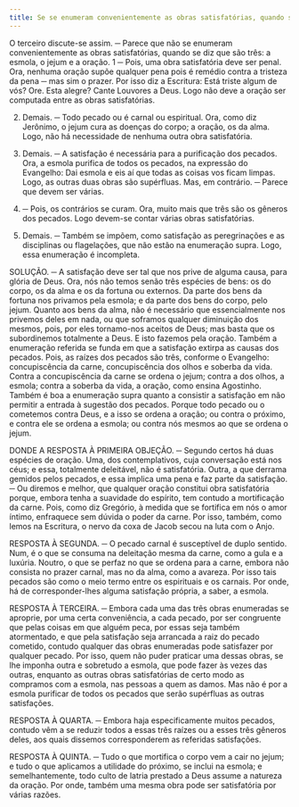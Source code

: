 ```yaml
---
title: Se se enumeram convenientemente as obras satisfatórias, quando se diz que são três a esmola, o jejum e a oração
---
```


O terceiro discute-se assim. ─ Parece que não se enumeram convenientemente as obras satisfatórias, quando se diz que são três: a esmola, o jejum e a oração.  1 ─ Pois, uma obra satisfatória deve ser penal. Ora, nenhuma oração supõe qualquer pena pois é remédio contra a tristeza da pena ─ mas sim o prazer. Por isso diz a Escritura: Está triste algum de vós? Ore. Esta alegre? Cante Louvores a Deus. Logo não deve a oração ser computada entre as obras satisfatórias.  

2. Demais. ─ Todo pecado ou é carnal ou espiritual. Ora, como diz Jerônimo, o jejum cura as doenças do corpo; a oração, os da alma. Logo, não há necessidade de nenhuma outra obra satisfatória.  

3. Demais. ─ A satisfação é necessária para a purificação dos pecados. Ora, a esmola purifica de todos os pecados, na expressão do Evangelho: Dai esmola e eis aí que todas as coisas vos ficam limpas. Logo, as outras duas obras são supérfluas.  Mas, em contrário. ─ Parece que devem ser várias.  

1. ─ Pois, os contrários se curam. Ora, muito mais que três são os gêneros dos pecados. Logo devem-se contar várias obras satisfatórias.  

2. Demais. ─ Também se impõem, como satisfação as peregrinações e as disciplinas ou flagelações, que não estão na enumeração supra. Logo, essa enumeração é incompleta.  

SOLUÇÃO. ─ A satisfação deve ser tal que nos prive de alguma causa, para glória de Deus. Ora, nós não temos senão três espécies de bens: os do corpo, os da alma e os da fortuna ou externos. Da parte dos bens da fortuna nos privamos pela esmola; e da parte dos bens do corpo, pelo jejum. Quanto aos bens da alma, não é necessário que essencialmente nos privemos deles em nada, ou que soframos qualquer diminuição dos mesmos, pois, por eles tornamo-nos aceitos de Deus; mas basta que os subordinemos totalmente a Deus. E isto fazemos pela oração. Também a enumeração referida se funda em que a satisfação extirpa as causas dos pecados. Pois, as raízes dos pecados são três, conforme o Evangelho: concupiscência da carne, concupiscência dos olhos e soberba da vida. Contra a concupiscência da carne se ordena o jejum; contra a dos olhos, a esmola; contra a soberba da vida, a oração, como ensina Agostinho.  Também é boa a enumeração supra quanto a consistir a satisfação em não permitir a entrada à sugestão dos pecados. Porque todo pecado ou o cometemos contra Deus, e a isso se ordena a oração; ou contra o próximo, e contra ele se ordena a esmola; ou contra nós mesmos ao que se ordena o jejum.  

DONDE A RESPOSTA À PRIMEIRA OBJEÇÃO. ─ Segundo certos há duas espécies de oração. Uma, dos contemplativos, cuja conversação está nos céus; e essa, totalmente deleitável, não é satisfatória. Outra, a que derrama gemidos pelos pecados, e essa implica uma pena e faz parte da satisfação. ─ Ou diremos e melhor, que qualquer oração constitui obra satisfatória porque, embora tenha a suavidade do espírito, tem contudo a mortificação da carne. Pois, como diz Gregório, à medida que se fortifica em nós o amor íntimo, enfraquece sem dúvida o poder da carne. Por isso, também, como lemos na Escritura, o nervo da coxa de Jacob secou na luta com o Anjo.  

RESPOSTA À SEGUNDA. ─ O pecado carnal é susceptível de duplo sentido. Num, é o que se consuma na deleitação mesma da carne, como a gula e a luxúria. Noutro, o que se perfaz no que se ordena para a carne, embora não consista no prazer carnal, mas no da alma, como a avareza. Por isso tais pecados são como o meio termo entre os espirituais e os carnais. Por onde, há de corresponder-lhes alguma satisfação própria, a saber, a esmola.  

RESPOSTA À TERCEIRA. ─ Embora cada uma das três obras enumeradas se aproprie, por uma certa conveniência, a cada pecado, por ser congruente que pelas coisas em que alguém peca, por essas seja também atormentado, e que pela satisfação seja arrancada a raiz do pecado cometido, contudo qualquer das obras enumeradas pode satisfazer por qualquer pecado. Por isso, quem não puder praticar uma dessas obras, se lhe imponha outra e sobretudo a esmola, que pode fazer às vezes das outras, enquanto as outras obras satisfatórias de certo modo as compramos com a esmola, nas pessoas a quem as damos. Mas não é por a esmola purificar de todos os pecados que serão supérfluas as outras satisfações.  

RESPOSTA À QUARTA. ─ Embora haja especificamente muitos pecados, contudo vêm a se reduzir todos a essas três raízes ou a esses três gêneros deles, aos quais dissemos corresponderem as referidas satisfações.  

RESPOSTA À QUINTA. ─ Tudo o que mortifica o corpo vem a cair no jejum; e tudo o que aplicamos a utilidade do próximo, se inclui na esmola; e semelhantemente, todo culto de latria prestado a Deus assume a natureza da oração. Por onde, também uma mesma obra pode ser satisfatória por várias razões.